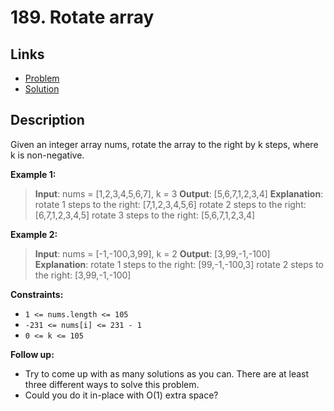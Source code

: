 # 189. Rotate array

## Links

- [Problem](https://leetcode.com/problems/rotate-array/description/?envType=study-plan-v2&envId=top-interview-150)
- [Solution](./solution.py)

## Description

Given an integer array nums, rotate the array to the right by k steps, where k is non-negative.

**Example 1:**

> **Input**: nums = [1,2,3,4,5,6,7], k = 3
> **Output**: [5,6,7,1,2,3,4]
> **Explanation**:
> rotate 1 steps to the right: [7,1,2,3,4,5,6]
> rotate 2 steps to the right: [6,7,1,2,3,4,5]
> rotate 3 steps to the right: [5,6,7,1,2,3,4]

**Example 2:**

> **Input**: nums = [-1,-100,3,99], k = 2
> **Output**: [3,99,-1,-100]
> **Explanation**: 
> rotate 1 steps to the right: [99,-1,-100,3]
> rotate 2 steps to the right: [3,99,-1,-100]
 
**Constraints:**

- `1 <= nums.length <= 105`
- `-231 <= nums[i] <= 231 - 1`
- `0 <= k <= 105`
 
**Follow up:**

- Try to come up with as many solutions as you can. There are at least three different ways to solve this problem.
- Could you do it in-place with O(1) extra space?